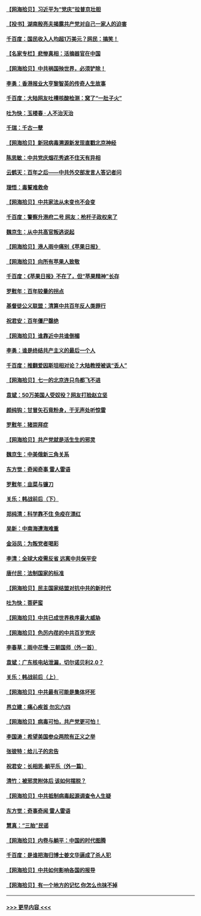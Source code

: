 #### [【网海拾贝】习近平为“党庆”拉普京壮胆](../pages/nsc993/n13057781.md?t=07010902) 
#### [【投书】湖南殷亮夫揭露共产党对自己一家人的迫害](../pages/nsc993/n13057744.md?t=07010902) 
#### [千百度：国民收入人均超1万美元？网民：搞笑！](../pages/nsc993/n13057692.md?t=07010902) 
#### [【名家专栏】悲惨真相：活摘器官在中国](../pages/nsc993/n13056611.md?t=07010902) 
#### [【网海拾贝】中共祸国殃世界，必须铲除！](../pages/nsc993/n13056011.md?t=07010902) 
#### [李勇：香港报业大亨黎智英的传奇人生故事](../pages/nsc993/n13055258.md?t=07010902) 
#### [千百度：大陆网友吐槽核酸检测：窝了“一肚子火”](../pages/nsc993/n13055194.md?t=07010902) 
#### [吐为快：玉楼春 · 人不治天治](../pages/nsc993/n13054028.md?t=07010902) 
#### [千瑞：千古一孽](../pages/nsc993/n13054016.md?t=07010902) 
#### [【网海拾贝】新冠病毒溯源新发现直戳北京神经](../pages/nsc993/n13052425.md?t=07010902) 
#### [陈思敏：中共党庆烟花秀遮不住天有异相](../pages/nsc993/n13052020.md?t=07010902) 
#### [云鹤天：百年之后——中共外交部发言人答记者问](../pages/nsc993/n13051604.md?t=07010902) 
#### [理悟：毒誓难救命](../pages/nsc993/n13051601.md?t=07010902) 
#### [【网海拾贝】中共家法从未变也不会变](../pages/nsc993/n13050366.md?t=07010902) 
#### [千百度：警察升港府二号 网友：枪杆子政权来了](../pages/nsc993/n13050261.md?t=07010902) 
#### [魏京生：从中共高官叛逃说起](../pages/nsc993/n13048997.md?t=07010902) 
#### [【网海拾贝】港人雨中痛别《苹果日报》](../pages/nsc993/n13048941.md?t=07010902) 
#### [【网海拾贝】向所有苹果人致敬](../pages/nsc993/n13046795.md?t=07010902) 
#### [千百度：《苹果日报》不在了，但“苹果精神”长存](../pages/nsc993/n13046703.md?t=07010902) 
#### [罗慰年：百年较量的拐点](../pages/nsc993/n13046542.md?t=07010902) 
#### [基督徒公义联盟：清算中共百年反人类罪行](../pages/nsc993/n13046499.md?t=07010902) 
#### [祝君安：百年僵尸罄绝](../pages/nsc993/n13045595.md?t=07010902) 
#### [【网海拾贝】谁靠近中共谁倒楣](../pages/nsc993/n13044667.md?t=07010902) 
#### [李勇：谁是终结共产主义的最后一个人](../pages/nsc993/n13044397.md?t=07010902) 
#### [千百度：推翻爱因斯坦相对论？大陆教授被讽“丢人”](../pages/nsc993/n13043908.md?t=07010902) 
#### [【网海拾贝】七一的北京连只鸟都飞不进](../pages/nsc993/n13041377.md?t=07010902) 
#### [袁斌：50万美国人受奴役？网友打脸赵立坚](../pages/nsc993/n13041330.md?t=07010902) 
#### [颜纯钩：甘冒矢石竟粉身，于无声处听惊雷](../pages/nsc993/n13041140.md?t=07010902) 
#### [罗慰年：猪崇拜症](../pages/nsc993/n13041071.md?t=07010902) 
#### [【网海拾贝】共产党就是活生生的邪灵](../pages/nsc993/n13036627.md?t=07010902) 
#### [魏京生：中美俄新三角关系](../pages/nsc993/n13035986.md?t=07010902) 
#### [东方觉：奇闻奇事 雷人雷语](../pages/nsc993/n13035878.md?t=07010902) 
#### [罗慰年：韭菜与镰刀](../pages/nsc993/n13034374.md?t=07010902) 
#### [关乐：韩战前后（下）](../pages/nsc993/n13034113.md?t=07010902) 
#### [郑纯清：科学靠不住 免疫在漂红](../pages/nsc993/n13034093.md?t=07010902) 
#### [吴新：中南海遭海难重](../pages/nsc993/n13034084.md?t=07010902) 
#### [金浴凤：为叛党者喝彩](../pages/nsc993/n13034058.md?t=07010902) 
#### [李清：全球大疫需反省 远离中共保平安](../pages/nsc993/n13033784.md?t=07010902) 
#### [唐付民：法制国家的标准](../pages/nsc993/n13032944.md?t=07010902) 
#### [【网海拾贝】民主国家结盟对抗中共的新时代](../pages/nsc993/n13031717.md?t=07010902) 
#### [吐为快：菩萨蛮](../pages/nsc993/n13030033.md?t=07010902) 
#### [【网海拾贝】中共已成世界秩序最大威胁](../pages/nsc993/n13028138.md?t=07010902) 
#### [【网海拾贝】色厉内荏的中共百岁党庆](../pages/nsc993/n13025582.md?t=07010902) 
#### [李春草：雨中花慢‧三朝国师（外一首）](../pages/nsc993/n13025567.md?t=07010902) 
#### [袁斌：广东核电站泄漏，切尔诺贝利2.0？](../pages/nsc993/n13025475.md?t=07010902) 
#### [关乐：韩战前后（上）](../pages/nsc993/n13025387.md?t=07010902) 
#### [【网海拾贝】中共最有可能是集体坏死](../pages/nsc993/n13023101.md?t=07010902) 
#### [界立建：痛心疾首 勿忘六四](../pages/nsc993/n13022339.md?t=07010902) 
#### [【网海拾贝】病毒可怕，共产党更可怕！](../pages/nsc993/n13020728.md?t=07010902) 
#### [李国涛：希望美国参众两院有正义之举](../pages/nsc993/n13020674.md?t=07010902) 
#### [张彼特：给儿子的忠告](../pages/nsc993/n13018934.md?t=07010902) 
#### [祝君安：长相思‧躺平乐（外一篇）](../pages/nsc993/n13018923.md?t=07010902) 
#### [清竹：被邪灵附体后 该如何摆脱？](../pages/nsc993/n13018877.md?t=07010902) 
#### [【网海拾贝】中共抵制病毒起源调查令人生疑](../pages/nsc993/n13017785.md?t=07010902) 
#### [东方觉：奇事奇闻 雷人雷语](../pages/nsc993/n13017577.md?t=07010902) 
#### [慧真：“三胎”民谣](../pages/nsc993/n13017394.md?t=07010902) 
#### [【网海拾贝】内卷与躺平：中国的时代图腾](../pages/nsc993/n13016128.md?t=07010902) 
#### [千百度：是谁把海归博士姜文华逼成了杀人犯](../pages/nsc993/n13015218.md?t=07010902) 
#### [【网海拾贝】中共如何影响各国的报导](../pages/nsc993/n13012599.md?t=07010902) 
#### [【网海拾贝】有一个地方的记忆 你怎么也抹不掉](../pages/nsc993/n13009802.md?t=07010902) 

----
#### [ >>> 更早内容 <<< ](../indexes/nsc993-earlier.md)
